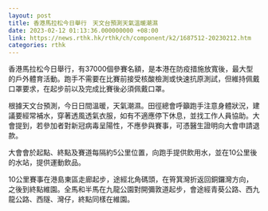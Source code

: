 ```yaml
---
layout: post
title: 香港馬拉松今日舉行　天文台預測天氣溫暖潮濕
date: 2023-02-12 01:13:36.000000000 +08:00
link: https://news.rthk.hk/rthk/ch/component/k2/1687512-20230212.htm
categories: rthk
---
```


香港馬拉松今日舉行，有37000個參賽名額，是本港在防疫措施放寬後，最大型的戶外體育活動。跑手不需要在比賽前接受核酸檢測或快速抗原測試，但維持佩戴口罩要求，在起步前以及完成比賽後必須佩戴口罩。

根據天文台預測，今日日間溫暖，天氣潮濕。田徑總會呼籲跑手注意身體狀況，建議要經常補水，穿著透風透氣衣服，如有不適應停下休息，並找工作人員協助。大會提到，若參加者對新冠病毒呈陽性，不應參與賽事，可憑醫生證明向大會申請退款。

大會會於起點、終點及賽道每隔約5公里位置，向跑手提供飲用水，並在10公里後的水站，提供運動飲品。

10公里賽事在港島東區走廊起步，途經北角碼頭，在筲箕灣折返回銅鑼灣方向，之後到終點維園。全馬和半馬在九龍公園對開彌敦道起步，會途經青葵公路、西九龍公路、西隧、灣仔，終點同樣在維園。
